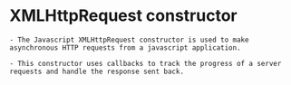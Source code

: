 # XMLHttpRequest constructor

    - The Javascript XMLHttpRequest constructor is used to make asynchronous HTTP requests from a javascript application.
    
    - This constructor uses callbacks to track the progress of a server requests and handle the response sent back.
    
